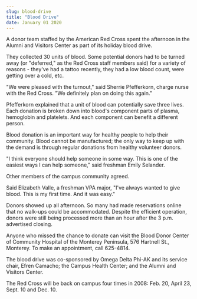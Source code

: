 ```yaml
---
slug: blood-drive
title: "Blood Drive"
date: January 01 2020
---
```


 
<p>
  A donor team staffed by the American Red Cross spent the afternoon in the
  Alumni and Visitors Center as part of its holiday blood drive.
</p>
<p>
  They collected 30 units of blood. Some potential donors had to be turned away
  (or "deferred," as the Red Cross staff members said) for a variety of reasons
  - they've had a tattoo recently, they had a low blood count, were getting over
  a cold, etc.
</p>
<p>
  "We were pleased with the turnout," said Sherrie Pfefferkorn, charge nurse
  with the Red Cross. "We definitely plan on doing this again."
</p>
<p>
  Pfefferkorn explained that a unit of blood can potentially save three lives.
  Each donation is broken down into blood's component parts of plasma,
  hemoglobin and platelets. And each component can benefit a different person.
</p>
<p>
  Blood donation is an important way for healthy people to help their community.
  Blood cannot be manufactured; the only way to keep up with the demand is
  through regular donations from healthy volunteer donors.
</p>
<p>
  "I think everyone should help someone in some way. This is one of the easiest
  ways I can help someone," said freshman Emily Selander.
</p>
<p>Other members of the campus community agreed.</p>
<p>
  Said Elizabeth Valle, a freshman VPA major, "I've always wanted to give blood.
  This is my first time. And it was easy."
</p>
<p>
  Donors showed up all afternoon. So many had made reservations online that no
  walk-ups could be accommodated. Despite the efficient operation, donors were
  still being processed more than an hour after the 3 p.m. advertised closing.
</p>
<p>
  Anyone who missed the chance to donate can visit the Blood Donor Center of
  Community Hospital of the Monterey Peninsula, 576 Hartnell St., Monterey. To
  make an appointment, call 625-4814.
</p>
<p>
  The blood drive was co-sponsored by Omega Delta Phi-AK and its service chair,
  Efren Camacho; the Campus Health Center; and the Alumni and Visitors Center.
</p>
<p>
  The Red Cross will be back on campus four times in 2008: Feb. 20, April 23,
  Sept. 10 and Dec. 10.
</p>
 
